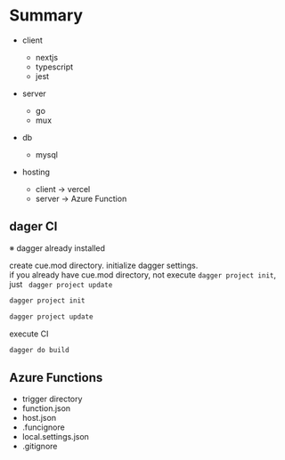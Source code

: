 # Summary
- client
    - nextjs
    - typescript
    - jest
- server
    - go
    - mux
- db
    - mysql

- hosting
    - client -> vercel
    - server -> Azure Function

## dager CI
※ dagger already installed<br>

create cue.mod directory. initialize dagger settings. <br>
if you already have cue.mod directory, not execute `dagger project init`, just ``` dagger project update```
```sh
dagger project init
```
```sh
dagger project update
```
execute CI
```sh
dagger do build
```


## Azure Functions
- trigger directory
- function.json
- host.json
- .funcignore
- local.settings.json
- .gitignore
